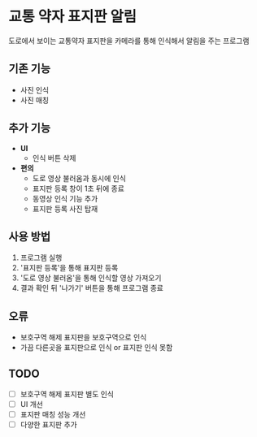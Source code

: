 # 교통 약자 표지판 알림

도로에서 보이는 교통약자 표지판을 카메라를 통해 인식해서 알림을 주는 프로그램

## 기존 기능
- 사진 인식
- 사진 매칭

## 추가 기능
- **UI**
  - 인식 버튼 삭제
- **편의**
  - 도로 영상 불러옴과 동시에 인식
  - 표지판 등록 창이 1초 뒤에 종료
  - 동영상 인식 기능 추가
  - 표지판 등록 사진 탑재
  
## 사용 방법
1. 프로그램 실행
2. '표지판 등록'을 통해 표지판 등록
3. '도로 영상 불러옴'을 통해 인식할 영상 가져오기
4. 결과 확인 뒤 '나가기' 버튼을 통해 프로그램 종료

## 오류
- 보호구역 해제 표지판을 보호구역으로 인식
- 가끔 다른곳을 표지판으로 인식 or 표지판 인식 못함

## TODO
- [ ] 보호구역 해제 표지판 별도 인식
- [ ] UI 개선
- [ ] 표지판 매칭 성능 개선
- [ ] 다양한 표지판 추가